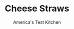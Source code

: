 ---
layout: ../../layouts/MarkdownPostLayout.astro
title: Cheese Straws
author: America's Test Kitchen
pubDate: 2023-03-15
description: "Fancy gourmet shops sell cheese straws for top dollar. But you can make something even better at a fraction of the cost-and in just 20 minutes."
image_url: https://res.cloudinary.com/hksqkdlah/image/upload/ar_1:1,c_fill,dpr_2.0,f_auto,fl_lossy.progressive.strip_profile,g_faces:auto,q_auto:low,w_344/33978_sfs-homemade-cheese-straws-4
tags: ["Appetizers","Cheese","Breads","Snacks"]
calories: 1259
protein: 4
carbohydrates: 4
fats: 
fiber: 
ingredients: ["1 sheet, frozen puff pastry (1/2 box), thawed on counter for 10 minutes","1 cup, grated Parmesan cheese","1/4 teaspoon, table salt","1/4 teaspoon, ground black pepper"]
serves: 14
time: ""
instructions: ["Adjust two oven racks to upper-middle and lower-middle positions and heat oven to 425 degrees. Line 2 baking sheets with parchment paper and set aside. Place puff pastry on sheet of parchment and sprinkle with 1/2 cup cheese and 1/8 teaspoon each salt and pepper. Place another sheet of parchment over cheese and, using rolling pin, press cheese into dough by gently rolling pin back and forth. Without removing parchment, carefully flip dough over, cheese side down. Remove top layer of parchment and sprinkle pastry with remaining cheese, salt, and pepper. Cover pastry with parchment and continue to roll out, if necessary, to form 10 1/2-inch square.","Remove top sheet of parchment and, using sharp knife or pizza cutter, cut dough into fourteen 3/4-inch-wide strips. Holding each end, gently twist strips of dough in opposite direction and transfer to parchment-lined baking sheets, spacing strips about 1 inch apart.","Bake immediately, until fully puffed and golden brown, about 10 minutes, reversing positions of baking sheets from top to bottom halfway through baking time. Cool on wire rack for 5 minutes before serving."]
nutrition: ["15 mg Potassium","79 mg Phosphorus","126 mg Calcium","6 mg Magnesium","167 mg Sodium","6 g Fat","2 g Monounsaturated","7 mg Cholesterol","2 g Saturated","5 µg Folic acid","1 µg Folate (food)","1 µg Vitamin K","3 g Water","4 g Carbs","11 µg Folate equivalent (total)","4 g Protein","21 µg Vitamin A","89 kcal Energy","1259 calories"]
notes: "Pepperidge Farm Puff Pastry, sold in the supermarket freezer case, works well with this recipe. Thaw the puff pastry on the counter as you preheat the oven and grate the cheese. This recipe requires parchment paper, available next to the plastic wrap in the market. Completely cooled cheese straws can be stored in an air-tight container at room temperature for up to 3 days--but they wont last that long."
---